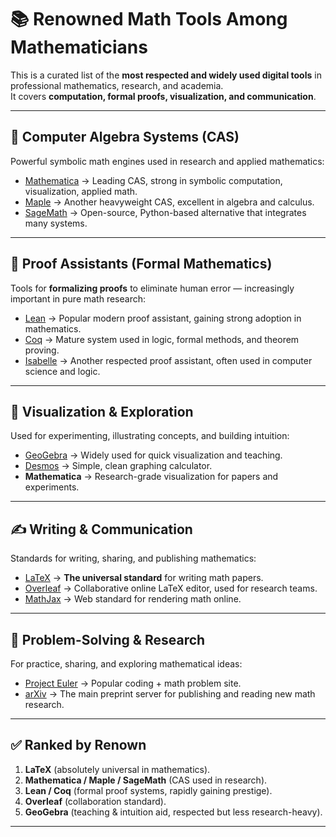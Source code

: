 # 📚 Renowned Math Tools Among Mathematicians

This is a curated list of the **most respected and widely used digital tools** in professional mathematics, research, and academia.  
It covers **computation, formal proofs, visualization, and communication**.

---

## 🧮 Computer Algebra Systems (CAS)
Powerful symbolic math engines used in research and applied mathematics:

- [Mathematica](https://www.wolfram.com/mathematica/) → Leading CAS, strong in symbolic computation, visualization, applied math.  
- [Maple](https://www.maplesoft.com/) → Another heavyweight CAS, excellent in algebra and calculus.  
- [SageMath](https://www.sagemath.org/) → Open-source, Python-based alternative that integrates many systems.  

---

## 🧠 Proof Assistants (Formal Mathematics)
Tools for **formalizing proofs** to eliminate human error — increasingly important in pure math research:

- [Lean](https://leanprover.github.io/) → Popular modern proof assistant, gaining strong adoption in mathematics.  
- [Coq](https://coq.inria.fr/) → Mature system used in logic, formal methods, and theorem proving.  
- [Isabelle](https://isabelle.in.tum.de/) → Another respected proof assistant, often used in computer science and logic.  

---

## 📐 Visualization & Exploration
Used for experimenting, illustrating concepts, and building intuition:

- [GeoGebra](https://www.geogebra.org/) → Widely used for quick visualization and teaching.  
- [Desmos](https://www.desmos.com/) → Simple, clean graphing calculator.  
- **Mathematica** → Research-grade visualization for papers and experiments.  

---

## ✍️ Writing & Communication
Standards for writing, sharing, and publishing mathematics:

- [LaTeX](https://www.latex-project.org/) → **The universal standard** for writing math papers.  
- [Overleaf](https://www.overleaf.com/) → Collaborative online LaTeX editor, used for research teams.  
- [MathJax](https://www.mathjax.org/) → Web standard for rendering math online.  

---

## 🎲 Problem-Solving & Research
For practice, sharing, and exploring mathematical ideas:

- [Project Euler](https://projecteuler.net/) → Popular coding + math problem site.  
- [arXiv](https://arxiv.org/) → The main preprint server for publishing and reading new math research.  

---

## ✅ Ranked by Renown
1. **LaTeX** (absolutely universal in mathematics).  
2. **Mathematica / Maple / SageMath** (CAS used in research).  
3. **Lean / Coq** (formal proof systems, rapidly gaining prestige).  
4. **Overleaf** (collaboration standard).  
5. **GeoGebra** (teaching & intuition aid, respected but less research-heavy).  

---